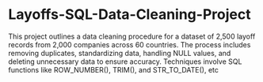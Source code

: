 # Layoffs-SQL-Data-Cleaning-Project
This project outlines a data cleaning procedure for a dataset of 2,500 layoff records from 2,000 companies across 60 countries. The process includes removing duplicates, standardizing data, handling NULL values, and deleting unnecessary data to ensure accuracy. Techniques involve SQL functions like ROW_NUMBER(), TRIM(), and STR_TO_DATE(), etc
